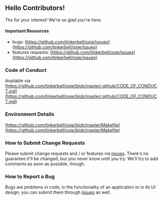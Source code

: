 ## Hello Contributors!
  Thx for your interest! We're so glad you're here. 

#### Important Resources
  - bugs: [https://github.com/tinkerbell/osie/issues](https://github.com/tinkerbell/osie/issues)
  - features requests: [https://github.com/tinkerbell/osie/issues](https://github.com/tinkerbell/osie/issues)

### Code of Conduct
Available via [https://github.com/tinkerbell/osie/blob/master/.github/CODE_OF_CONDUCT.md](https://github.com/tinkerbell/osie/blob/master/.github/CODE_OF_CONDUCT.md)

### Environment Details
[https://github.com/tinkerbell/osie/blob/master/Makefile](https://github.com/tinkerbell/osie/blob/master/Makefile)

### How to Submit Change Requests
Please submit change requests and / or features via [Issues](https://github.com/tinkerbell/osie/issues). There's no guarantee it'll be changed, but you never know until you try. We'll try to add comments as soon as possible, though.

### How to Report a Bug
Bugs are problems in code, in the functionality of an application or in its UI design; you can submit them through [Issues](https://github.com/tinkerbell/osie/issues) as well.
